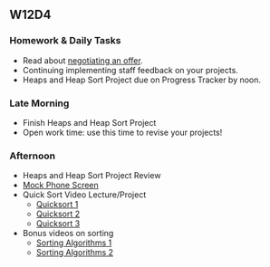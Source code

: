 ## W12D4
### Homework & Daily Tasks
* Read about [negotiating an offer][offer-negotiation].
* Continuing implementing staff feedback on your projects.
* Heaps and Heap Sort Project due on Progress Tracker by noon.

### Late Morning

* Finish Heaps and Heap Sort Project
* Open work time: use this time to revise your projects!

### Afternoon
* Heaps and Heap Sort Project Review
* [Mock Phone Screen][phone-screen]
* Quick Sort Video Lecture/Project
   * [Quicksort 1][quicksort1]
   * [Quicksort 2][quicksort2]
   * [Quicksort 3][quicksort3]
* Bonus videos on sorting
   * [Sorting Algorithms 1][sorting1]
   * [Sorting Algorithms 2][sorting2]

<!-- LINKS -->

<!-- Internal Resources -->
[offer-negotiation]: https://github.com/appacademy/sf-job-search-curriculum/blob/master/soft-skills/negotiating/pay-talk.md
[Jobberwocky]: http://progress.appacademy.io/jobberwocky
[calendar]: https://calendar.google.com/calendar/embed?src=appacademy.io_r61pl5c3vl1vatl28hquvhtf4o%40group.calendar.google.com&ctz=America/Los_Angeles
[phone-screen]: ../technical-skills/phone_screen/README.md

[quicksort1]: https://vimeo.com/192003395/f90890d138
[quicksort2]: https://vimeo.com/192206159/917569833b
[quicksort3]: https://vimeo.com/192493786/dd6520c77d
[sorting1]: https://vimeo.com/193472770/d43f132776
[sorting2]: https://vimeo.com/193473425/dd01b240ee
